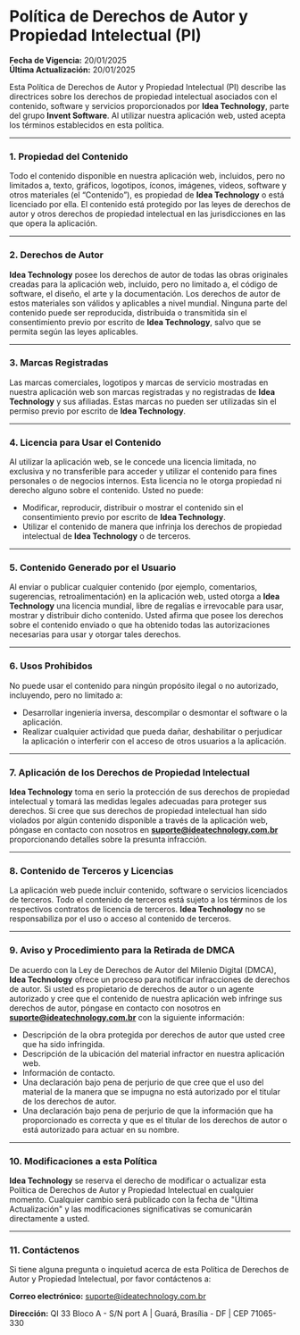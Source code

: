 # **Política de Derechos de Autor y Propiedad Intelectual (PI)**

**Fecha de Vigencia:** 20/01/2025  
**Última Actualización:** 20/01/2025

Esta Política de Derechos de Autor y Propiedad Intelectual (PI) describe las directrices sobre los derechos de propiedad intelectual asociados con el contenido, software y servicios proporcionados por **Idea Technology**, parte del grupo **Invent Software**. Al utilizar nuestra aplicación web, usted acepta los términos establecidos en esta política.

---

### **1. Propiedad del Contenido**

Todo el contenido disponible en nuestra aplicación web, incluidos, pero no limitados a, texto, gráficos, logotipos, íconos, imágenes, videos, software y otros materiales (el “Contenido”), es propiedad de **Idea Technology** o está licenciado por ella. El contenido está protegido por las leyes de derechos de autor y otros derechos de propiedad intelectual en las jurisdicciones en las que opera la aplicación.

---

### **2. Derechos de Autor**

**Idea Technology** posee los derechos de autor de todas las obras originales creadas para la aplicación web, incluido, pero no limitado a, el código de software, el diseño, el arte y la documentación. Los derechos de autor de estos materiales son válidos y aplicables a nivel mundial. Ninguna parte del contenido puede ser reproducida, distribuida o transmitida sin el consentimiento previo por escrito de **Idea Technology**, salvo que se permita según las leyes aplicables.

---

### **3. Marcas Registradas**

Las marcas comerciales, logotipos y marcas de servicio mostradas en nuestra aplicación web son marcas registradas y no registradas de **Idea Technology** y sus afiliadas. Estas marcas no pueden ser utilizadas sin el permiso previo por escrito de **Idea Technology**.

---

### **4. Licencia para Usar el Contenido**

Al utilizar la aplicación web, se le concede una licencia limitada, no exclusiva y no transferible para acceder y utilizar el contenido para fines personales o de negocios internos. Esta licencia no le otorga propiedad ni derecho alguno sobre el contenido. Usted no puede:

- Modificar, reproducir, distribuir o mostrar el contenido sin el consentimiento previo por escrito de **Idea Technology**.
- Utilizar el contenido de manera que infrinja los derechos de propiedad intelectual de **Idea Technology** o de terceros.

---

### **5. Contenido Generado por el Usuario**

Al enviar o publicar cualquier contenido (por ejemplo, comentarios, sugerencias, retroalimentación) en la aplicación web, usted otorga a **Idea Technology** una licencia mundial, libre de regalías e irrevocable para usar, mostrar y distribuir dicho contenido. Usted afirma que posee los derechos sobre el contenido enviado o que ha obtenido todas las autorizaciones necesarias para usar y otorgar tales derechos.

---

### **6. Usos Prohibidos**

No puede usar el contenido para ningún propósito ilegal o no autorizado, incluyendo, pero no limitado a:

- Desarrollar ingeniería inversa, descompilar o desmontar el software o la aplicación.
- Realizar cualquier actividad que pueda dañar, deshabilitar o perjudicar la aplicación o interferir con el acceso de otros usuarios a la aplicación.

---

### **7. Aplicación de los Derechos de Propiedad Intelectual**

**Idea Technology** toma en serio la protección de sus derechos de propiedad intelectual y tomará las medidas legales adecuadas para proteger sus derechos. Si cree que sus derechos de propiedad intelectual han sido violados por algún contenido disponible a través de la aplicación web, póngase en contacto con nosotros en **suporte@ideatechnology.com.br** proporcionando detalles sobre la presunta infracción.

---

### **8. Contenido de Terceros y Licencias**

La aplicación web puede incluir contenido, software o servicios licenciados de terceros. Todo el contenido de terceros está sujeto a los términos de los respectivos contratos de licencia de terceros. **Idea Technology** no se responsabiliza por el uso o acceso al contenido de terceros.

---

### **9. Aviso y Procedimiento para la Retirada de DMCA**

De acuerdo con la Ley de Derechos de Autor del Milenio Digital (DMCA), **Idea Technology** ofrece un proceso para notificar infracciones de derechos de autor. Si usted es propietario de derechos de autor o un agente autorizado y cree que el contenido de nuestra aplicación web infringe sus derechos de autor, póngase en contacto con nosotros en **suporte@ideatechnology.com.br** con la siguiente información:

- Descripción de la obra protegida por derechos de autor que usted cree que ha sido infringida.
- Descripción de la ubicación del material infractor en nuestra aplicación web.
- Información de contacto.
- Una declaración bajo pena de perjurio de que cree que el uso del material de la manera que se impugna no está autorizado por el titular de los derechos de autor.
- Una declaración bajo pena de perjurio de que la información que ha proporcionado es correcta y que es el titular de los derechos de autor o está autorizado para actuar en su nombre.

---

### **10. Modificaciones a esta Política**

**Idea Technology** se reserva el derecho de modificar o actualizar esta Política de Derechos de Autor y Propiedad Intelectual en cualquier momento. Cualquier cambio será publicado con la fecha de "Última Actualización" y las modificaciones significativas se comunicarán directamente a usted.

---

### **11. Contáctenos**

Si tiene alguna pregunta o inquietud acerca de esta Política de Derechos de Autor y Propiedad Intelectual, por favor contáctenos a:

**Correo electrónico:** suporte@ideatechnology.com.br  

**Dirección:** QI 33 Bloco A - S/N port A | Guará, Brasília - DF | CEP 71065-330
